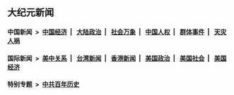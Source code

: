 ## 大纪元新闻

#### 中国新闻 &nbsp;>&nbsp; [中国经济](indexes/ncid283/README.md?03250445) &nbsp;| &nbsp; [大陆政治](indexes/ncid277/README.md?03250445) &nbsp;| &nbsp; [社会万象](indexes/ncid282/README.md?03250445) &nbsp;| &nbsp; [中国人权](indexes/ncid278/README.md?03250445) &nbsp;| &nbsp; [群体事件](indexes/ncid279/README.md?03250445) &nbsp;| &nbsp; [天灾人祸](indexes/ncid280/README.md?03250445)

#### 国际新闻 &nbsp;>&nbsp; [美中关系](indexes/nf1412576/README.md?03250445) &nbsp;| &nbsp; [台湾新闻](indexes/ncid1349361/README.md?03250445) &nbsp;| &nbsp; [香港新闻](indexes/ncid1349362/README.md?03250445) &nbsp;| &nbsp; [美国政治](indexes/ncid1078159/README.md?03250445) &nbsp;| &nbsp; [美国社会](indexes/ncid1078160/README.md?03250445) &nbsp;| &nbsp; [美国经济](indexes/ncid1078158/README.md?03250445)

#### 特别专题 &nbsp;>&nbsp; [中共百年历史](https://github.com/epoch-news/epoch-special/blob/master/README.md?03250445)  
